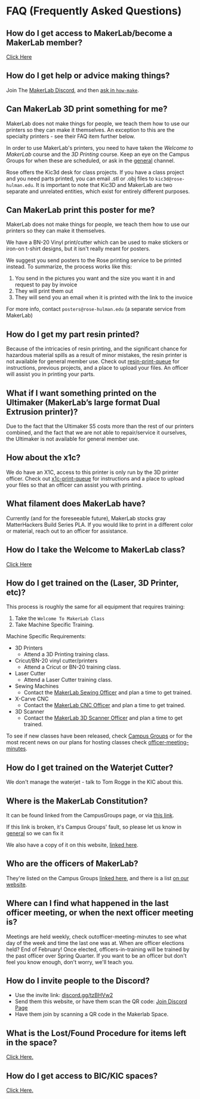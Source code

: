 # FAQ (Frequently Asked Questions)
## How do I get access to MakerLab/become a MakerLab member?
[Click Here](index.md#gaining-access-to-the-makerlab)

## How do I get help or advice making things?
Join The [MakerLab Discord](get_connected.md#join-discord), and then [ask in `how-make`](https://discord.com/channels/639225419639291914/1047280618158960711).

## Can MakerLab 3D print something for me?
MakerLab does not make things for people, we teach them how to use our printers so they can make it themselves. An exception to this are the specialty printers - see their FAQ item further below.

In order to use MakerLab's printers, you need to have taken the *Welcome to MakerLab* course and the *3D Printing* course. Keep an eye on the Campus Groups for when these are scheduled, or ask in the ⁠[general](https://discord.com/channels/639225419639291914/639225419639291916) channel.

Rose offers the Kic3d desk for class projects. If you have a class project and you need parts printed, you can email .stl or .obj files to `kic3d@rose-hulman.edu`.  It is important to note that Kic3D and MakerLab are two separate and unrelated entities, which exist for entirely different purposes.

## Can MakerLab print this poster for me?
MakerLab does not make things for people, we teach them how to use our printers so they can make it themselves.

We have a BN-20 Vinyl print/cutter which can be used to make stickers or iron-on t-shirt designs, but it isn't really meant for posters.

We suggest you send posters to the Rose printing service to be printed instead.
To summarize, the process works like this:

1. You send in the pictures you want and the size you want it in and request to pay by invoice
2. They will print them out
3. They will send you an email when it is printed with the link to the invoice

For more info, contact `posters@rose-hulman.edu` (a separate service from MakerLab)

## How do I get my part resin printed?
Because of the intricacies of resin printing, and the significant chance for hazardous material spills as a result of minor mistakes, the resin printer is not available for general member use. Check out ⁠[resin-print-queue](https://discord.com/channels/639225419639291914/1051964794393079908) for instructions, previous projects, and a place to upload your files. An officer will assist you in printing your parts.

## What if I want something printed on the Ultimaker (MakerLab’s large format Dual Extrusion printer)?
Due to the fact that the Ultimaker S5 costs more than the rest of our printers combined, and the fact that we are not able to repair/service it ourselves, the Ultimaker is not available for general member use.

## How about the x1c?
We do have an X1C, access to this printer is only run by the 3D printer officer. Check out [⁠x1c-print-queue](https://discord.com/channels/639225419639291914/1051968190370029568) for instructions and a place to upload your files so that an officer can assist you with printing.

## What filament does MakerLab have?
Currently (and for the foreseeable future), MakerLab stocks gray MatterHackers Build Series PLA. If you would like to print in a different color or material, reach out to an officer for assistance. 


## How do I take the Welcome to MakerLab class?
[Click Here](index.md#gaining-access-to-the-makerlab)

## How do I get trained on the (Laser, 3D Printer, etc)?
This process is roughly the same for all equipment that requires training: 

1. Take the `Welcome To MakerLab Class`
2. Take Machine Specific Training.

Machine Specific Requirements:

- 3D Printers
    - Attend a 3D Printing training class.
- Cricut/BN-20 vinyl cutter/printers
    - Attend a Cricut or BN-20 training class.
- Laser Cutter
    - Attend a Laser Cutter training class.
- Sewing Machines
    - Contact the [MakerLab Sewing Officer](current_officers.md) and plan a time to get trained.
- X-Carve CNC
    - Contact the [MakerLab CNC Officer](current_officers.md) and plan a time to get trained.
- 3D Scanner
    - Contact the [MakerLab 3D Scanner Officer](current_officers.md) and plan a time to get trained.

To see if new classes have been released, check [Campus Groups](get_connected.md#join-campus-groups) or for the most recent news on our plans for hosting classes check [⁠officer-meeting-minutes](https://discord.com/channels/639225419639291914/770386323450101810).

## How do I get trained on the Waterjet Cutter?
We don't manage the waterjet - talk to Tom Rogge in the KIC about this. 

## Where is the MakerLab Constitution?
It can be found linked from the CampusGroups page, or via [this link](https://rosehulman.campusgroups.com/get_file?eid=45384ecda28d89b3130400b729643c76).

If this link is broken, it's Campus Groups' fault, so please let us know in ⁠[general](https://discord.com/channels/639225419639291914/639225419639291916) so we can fix it

We also have a copy of it on this website, [linked here](./MakerLab%20Constitution/active_constitution.md).

## Who are the officers of MakerLab?
They're listed on the Campus Groups [linked here](https://rosehulman.campusgroups.com/feeds?type=club&type_id=35475&tab=officers), and there is a list [on our website](current_officers.md).

## Where can I find what happened in the last officer meeting, or when the next officer meeting is?
Meetings are held weekly, check out⁠officer-meeting-minutes to see what day of the week and time the last one was at.
When are officer elections held?
End of February! Once elected, officers-in-training will be trained by the past officer over Spring Quarter. If you want to be an officer but don't feel you know enough, don't worry, we'll teach you.

## How do I invite people to the Discord?
- Use the invite link: [discord.gg/tzBHVw2](https://discord.gg/tzBHVw2)
- Send them this website, or have them scan the QR code: [Join Discord Page](get_connected.md#join-discord)
- Have them join by scanning a QR code in the Makerlab Space.

## What is the Lost/Found Procedure for items left in the space?
[Click Here.](./Policies/lost_and_found.md)

## How do I get access to BIC/KIC spaces?
[Click Here.](./Policies/bic_kic_access.md)
